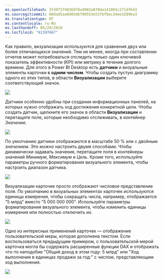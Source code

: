 ```yaml
---
ms.openlocfilehash: 3fd97374836978a4902a878da141865c271df643
ms.sourcegitcommit: 60dad5aa0d85db790553e537bf8ac34ee3289ba3
ms.translationtype: HT
ms.contentlocale: ru-RU
ms.lasthandoff: 05/29/2019
ms.locfileid: "61397667"
---
```

Как правило, визуализации используются для сравнения двух или более отличающихся значений. Тем не менее, иногда при составлении отчетов может потребоваться отследить только один ключевой показатель эффективности (KPI) или метрику в течение долгого времени. Для этого в Power BI Desktop есть **датчики** и визуальные элементы карточки **с одним числом**. Чтобы создать пустую диаграмму одного из этих типов, в области **Визуализации** выберите соответствующий значок.

![](media/3-9-create-gauges-cards/3-9_1.png)

Датчики особенно удобны при создании информационных панелей, на которых нужно отображать ход достижения конкретной цели. Чтобы создать датчик, щелкните его значок в области **Визуализации** и перетащите поле, которые необходимо отслеживать, в контейнер *Значение*.

![](media/3-9-create-gauges-cards/3-9_1a.png)

По умолчанию датчики отображаются в масштабе 50 % или с двойным *значением*. Это можно настроить двумя способами. Чтобы динамически задавать значения, перетащите поля в контейнеры значений *Минимум*, *Максимум* и *Цель*. Кроме того, используйте параметры ручного форматирования визуального элемента, чтобы настроить диапазон датчика.

![](media/3-9-create-gauges-cards/3-9_2.png)

Визуализации карточек просто отображают числовое представление поля. По умолчанию в визуальных элементах карточек используются единицы измерения, чтобы сокращать числа, например, отображается "5 млрд" вместо "5 000 000 000". Используйте параметры форматирования визуального элемента, чтобы изменить единицы измерения или полностью отключить их.

![](media/3-9-create-gauges-cards/3-9_3.png)

Одно из интересных применений карточек — отображение пользовательской меры, которая дополнена текстом. Если воспользоваться предыдущим примером, с пользовательской мерой карточка могла бы содержать расширенные функции DAX и отображать что-то наподобие "Общий доход в этом году: 5 млрд" или "Ход выполнения в единицах продажи за год:" с числом, представляющим ход выполнения.

![](media/3-9-create-gauges-cards/3-9_4.png)

